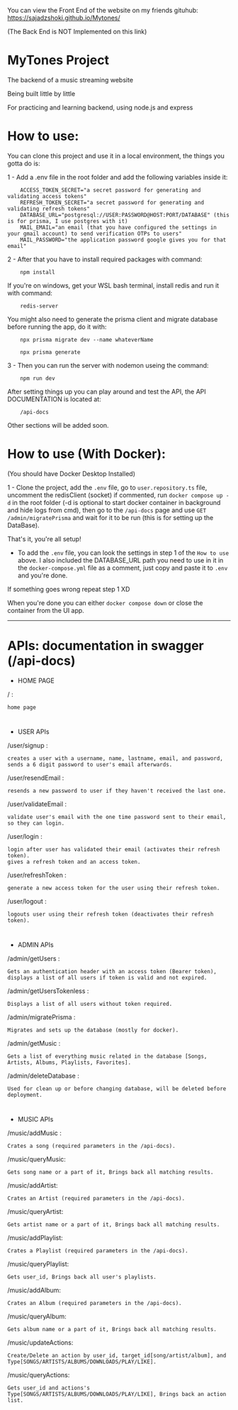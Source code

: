 You can view the Front End of the website on my friends gituhub: https://sajadzshoki.github.io/Mytones/ 

(The Back End is NOT Implemented on this link)


# MyTones Project

The backend of a music streaming website

Being built little by little

For practicing and learning backend, using node.js and express


# How to use:

You can clone this project and use it in a local environment, the things you gotta do is: 

1 - Add a .env file in the root folder and add the following variables inside it:

    
        ACCESS_TOKEN_SECRET="a secret password for generating and validating access tokens"
        REFRESH_TOKEN_SECRET="a secret password for generating and validating refresh tokens"
        DATABASE_URL="postgresql://USER:PASSWORD@HOST:PORT/DATABASE" (this is for prisma, I use postgres with it)
        MAIL_EMAIL="an email (that you have configured the settings in your gmail account) to send verification OTPs to users"
        MAIL_PASSWORD="the application password google gives you for that email"
        
    
    
2 - After that you have to install required packages with command:
    
        npm install
    
If you're on windows, get your WSL bash terminal, install redis and run it with command:
    
        redis-server
    
    
You might also need to generate the prisma client and migrate database before running the app, do it with:

    
        npx prisma migrate dev --name whateverName
    
        npx prisma generate
    
    
3 - Then you can run the server with nodemon useing the command:

    
        npm run dev
    
    



After setting things up you can play around and test the API, the API DOCUMENTATION is located at:

```
    /api-docs
``` 


Other sections will be added soon.



# How to use (With Docker):

(You should have Docker Desktop Installed)

1 - Clone the project, add the ```.env``` file, go to ```user.repository.ts``` file, uncomment the redisClient (socket) if commented, run ``` docker compose up -d ``` in the root folder (-d is optional to start docker container in background and hide logs from cmd),
then go to the ``` /api-docs ``` page and use ``` GET /admin/migratePrisma ``` and wait for it to be run (this is for setting up the DataBase).

That's it, you're all setup!

- To add the ```.env``` file, you can look the settings in step 1 of the ```How to use``` above.
I also included the DATABASE_URL path you need to use in it in the ```docker-compose.yml``` file as a comment, just copy and paste it to ```.env``` and you're done.

If something goes wrong repeat step 1 XD

When you're done you can either ``` docker compose down ``` or close the container from the UI app.


---


# APIs:  documentation in swagger (/api-docs) 


- HOME PAGE

/ :

    home page

#

- USER APIs

/user/signup :

    creates a user with a username, name, lastname, email, and password, 
    sends a 6 digit password to user's email afterwards.


/user/resendEmail :

    resends a new password to user if they haven't received the last one.


/user/validateEmail :

    validate user's email with the one time password sent to their email, so they can login.


/user/login :

    login after user has validated their email (activates their refresh token).
    gives a refresh token and an access token.


/user/refreshToken :

    generate a new access token for the user using their refresh token.


/user/logout :

    logouts user using their refresh token (deactivates their refresh token).

#

- ADMIN APIs

/admin/getUsers :

    Gets an authentication header with an access token (Bearer token), 
    displays a list of all users if token is valid and not expired.


/admin/getUsersTokenless :

    Displays a list of all users without token required.


/admin/migratePrisma :

    Migrates and sets up the database (mostly for docker).


/admin/getMusic :

    Gets a list of everything music related in the database [Songs, Artists, Albums, Playlists, Favorites].


/admin/deleteDatabase :

    Used for clean up or before changing database, will be deleted before deployment.

#

- MUSIC APIs

/music/addMusic :

    Crates a song (required parameters in the /api-docs).


/music/queryMusic:

    Gets song name or a part of it, Brings back all matching results.


/music/addArtist:

    Crates an Artist (required parameters in the /api-docs).


/music/queryArtist:

    Gets artist name or a part of it, Brings back all matching results.


/music/addPlaylist:

    Crates a Playlist (required parameters in the /api-docs).


/music/queryPlaylist:

    Gets user_id, Brings back all user's playlists.


/music/addAlbum:

    Crates an Album (required parameters in the /api-docs).


/music/queryAlbum:

    Gets album name or a part of it, Brings back all matching results.
    
    
/music/updateActions:

    Create/Delete an action by user_id, target_id[song/artist/album], and Type[SONGS/ARTISTS/ALBUMS/DOWNLOADS/PLAY/LIKE].


/music/queryActions:

    Gets user_id and actions's Type[SONGS/ARTISTS/ALBUMS/DOWNLOADS/PLAY/LIKE], Brings back an action list.

